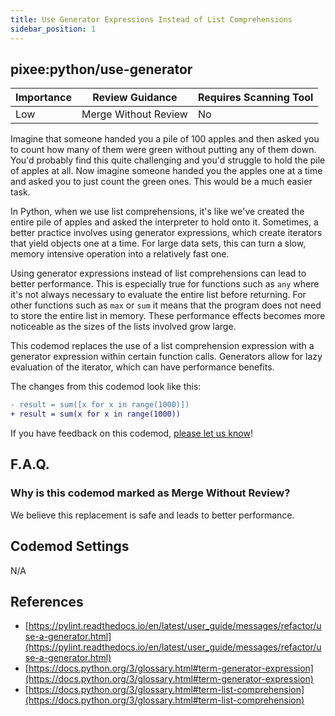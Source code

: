 ```yaml
---
title: Use Generator Expressions Instead of List Comprehensions
sidebar_position: 1
---
```


## pixee:python/use-generator

| Importance | Review Guidance      | Requires Scanning Tool |
|------------|----------------------|------------------------|
| Low        | Merge Without Review | No                     |

Imagine that someone handed you a pile of 100 apples and then asked you to count how many of them were green without putting any of them down. You'd probably find this quite challenging and you'd struggle to hold the pile of apples at all. Now imagine someone handed you the apples one at a time and asked you to just count the green ones. This would be a much easier task.

In Python, when we use list comprehensions, it's like we've created the entire pile of apples and asked the interpreter to hold onto it. Sometimes, a better practice involves using generator expressions, which create iterators that yield objects one at a time. For large data sets, this can turn a slow, memory intensive operation into a relatively fast one.

Using generator expressions instead of list comprehensions can lead to better performance. This is especially true for functions such as `any` where it's not always necessary to evaluate the entire list before returning. For other functions such as `max` or `sum` it means that the program does not need to store the entire list in memory. These performance effects becomes more noticeable as the sizes of the lists involved grow large.

This codemod replaces the use of a list comprehension expression with a generator expression within certain function calls. Generators allow for lazy evaluation of the iterator, which can have performance benefits.

The changes from this codemod look like this:
```diff
- result = sum([x for x in range(1000)])
+ result = sum(x for x in range(1000))
```

If you have feedback on this codemod, [please let us know](mailto:feedback@pixee.ai)!

## F.A.Q.

### Why is this codemod marked as Merge Without Review?

We believe this replacement is safe and leads to better performance.

## Codemod Settings

N/A

## References

* [https://pylint.readthedocs.io/en/latest/user_guide/messages/refactor/use-a-generator.html](https://pylint.readthedocs.io/en/latest/user_guide/messages/refactor/use-a-generator.html)
* [https://docs.python.org/3/glossary.html#term-generator-expression](https://docs.python.org/3/glossary.html#term-generator-expression)
* [https://docs.python.org/3/glossary.html#term-list-comprehension](https://docs.python.org/3/glossary.html#term-list-comprehension)
